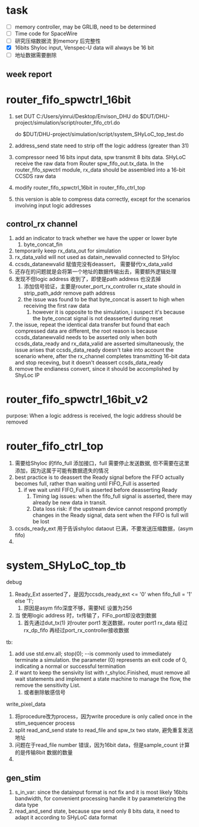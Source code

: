 # task

* [ ]  memory controller, may be GRLIB, need to be determined
* [ ]  Time code for SpaceWire
* [ ]  研究压缩数据流 到memory 后完整性
* [X]  16bits Shyloc input, Venspec-U data will always be 16 bit
* [ ]  地址数据需要删除

## week report

# router_fifo_spwctrl_16bit

1. set DUT C:/Users/yinrui/Desktop/Envison_DHU
   do $DUT/DHU-project/simulation/script/router_fifo_ctrl.do

   do $DUT/DHU-project/simulation/script/system_SHyLoC_top_test.do
2. address_send state need to strip off the logic address (greater than 31)
3. compressor need 16 bits input data, spw transmit 8 bits data. SHyLoC receive the raw data from Router spw_fifo_out.tx_data. In the router_fifo_spwctrl module, rx_data should be assembled into a 16-bit CCSDS raw data
4. modify router_fifo_spwctrl_16bit in router_fifo_ctrl_top
5. this version is able to compress data correctly, except for the scenarios involving input logic addresses

## control_rx channel

1. add an indicator to track whether we have the upper or lower byte
   1. byte_concat_fin
2. temporarily keep rx_data_out for simulation
3. rx_data_valid will not used as datain_newvalid connected to SHyloc
4. ccsds_datanewvalid 赋值完没有deassert， 需要替代rx_data_valid
5. 还存在的问题就是会将第一个地址的数据传输出去，需要额外逻辑处理
6. 发现不但logic address 收到了，即使是path address 也没去掉
   1. 添加信号验证，主要是router_port_rx_controller rx_state should in strip_path_addr remove path address
   2. the issue was found to be that byte_concat is assert to high when receiving the first raw data
      1. however it is opposite to the simulation, i suspect it's because the byte_concat signal is not deasserted during reset
7. the issue, repeat the identical data transfer but found that each compressed data are different, the root reason is because ccsds_datanewvalid needs to be asserted only when both ccsds_data_ready and rx_data_valid are asserted simultaneously, the issue arises that ccsds_data_ready doesn't take into account the scenario where, after the rx_channel completes transmitting 16-bit data and stop receving, but it doesn't deassert ccsds_data_ready
8. remove  the endianess convert, since it should be accomplished by ShyLoc IP

# router_fifo_spwctrl_16bit_v2

purpose: When a logic address is received, the logic address should be removed

# router_fifo_ctrl_top

1. 需要给Shyloc 的fifo_full 添加接口，full 需要停止发送数据, 但不需要在这里添加，因为这属于可能有数据遗失的情况
2. best practice is to deassert the Ready signal before the FIFO actually becomes full, rather than waiting until FIFO_Full is asserted
   1. if we wait unitil FIFO_Full is asserted before deasserting Ready
      1. Timing lag issues: when the fifo_full signal is asserted, there may already be new data in transit.
      2. Data loss risk: if the upstream device cannot respond promptly changes in the Ready signal, data sent when the FIFO is full will be lost
3. ccsds_ready_ext 用于告诉shyloc dataout 已满，不要发送压缩数据，(asym fifo)
4.

# system_SHyLoC_top_tb

debug

1. Ready_Ext asserted了，是因为ccsds_ready_ext <= '0' when fifo_full = '1' else '1';
   1. 原因是asym fifo深度不够，需要NE 设置为256
2. 当 使用logic address 时，tx传输了，FIFo_port却没收到数据
   1. 首先通过dut_tx(1) 对router port1 发送数据，router port1 rx_data 经过 rx_dp_fifo 再经过port_rx_controller接收数据

tb:

1. add use std.env.all;
   stop(0);                        --is commonly used to immediately terminate a simulation. the parameter (0) represents an exit code of 0, indicating a normal or successful termination
2. if want to keep the sensivity list with r_shyloc.Finished, must remove all wait statements and implement a state machine to manage the flow, the remove the sensitivity List.
   1. 或者删除敏感信号

write_pixel_data

1. 将procedure改为process，因为write procedure is only called once in the stim_sequencer process
2. split read_and_send state to read_file and spw_tx two state,
   避免重复发送地址
3. 问题在于read_file number 错误，因为16bit data，但是sample_count 计算的是传输8bit 数据的数量
4.

## gen_stim

1. s_in_var: since the datainput format is not fix and it is most likely 16bits bandwidth, for convenient processing handle it by parameterizing the data type
2. read_and_send state, because spw send only 8 bits data, it need to adapt it according to SHyLoC data format
